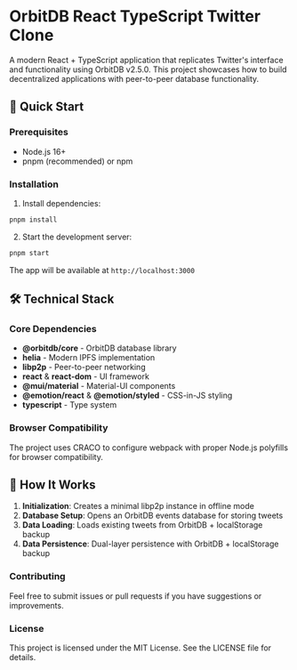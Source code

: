 # OrbitDB React TypeScript Twitter Clone

A modern React + TypeScript application that replicates Twitter's interface and functionality using OrbitDB v2.5.0. This project showcases how to build decentralized applications with peer-to-peer database functionality.

## 🚀 Quick Start

### Prerequisites

- Node.js 16+ 
- pnpm (recommended) or npm

### Installation

1. Install dependencies:
```bash
pnpm install
```

2. Start the development server:
```bash
pnpm start
```

The app will be available at `http://localhost:3000`

## 🛠 Technical Stack

### Core Dependencies

- **@orbitdb/core** - OrbitDB database library
- **helia** - Modern IPFS implementation  
- **libp2p** - Peer-to-peer networking
- **react** & **react-dom** - UI framework
- **@mui/material** - Material-UI components
- **@emotion/react** & **@emotion/styled** - CSS-in-JS styling
- **typescript** - Type system

### Browser Compatibility

The project uses CRACO to configure webpack with proper Node.js polyfills for browser compatibility.

## 🎯 How It Works

1. **Initialization**: Creates a minimal libp2p instance in offline mode
2. **Database Setup**: Opens an OrbitDB events database for storing tweets
3. **Data Loading**: Loads existing tweets from OrbitDB + localStorage backup
7. **Data Persistence**: Dual-layer persistence with OrbitDB + localStorage backup

### Contributing

Feel free to submit issues or pull requests if you have suggestions or improvements.

### License

This project is licensed under the MIT License. See the LICENSE file for details.